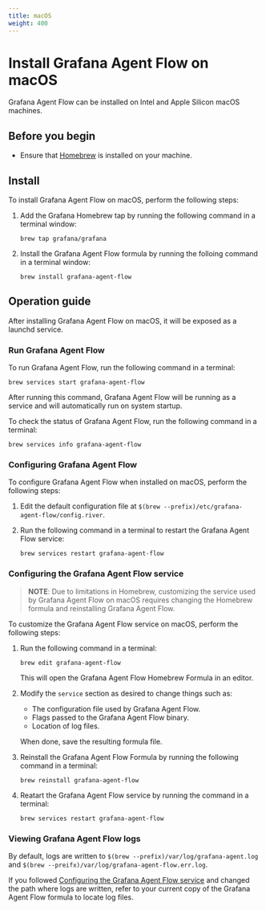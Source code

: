 ```yaml
---
title: macOS
weight: 400
---
```


# Install Grafana Agent Flow on macOS

Grafana Agent Flow can be installed on Intel and Apple Silicon macOS machines.

## Before you begin

* Ensure that [Homebrew][] is installed on your machine.

[Homebrew]: https://brew.sh

## Install

To install Grafana Agent Flow on macOS, perform the following steps:

1. Add the Grafana Homebrew tap by running the following command in a terminal
   window:

   ```shell
   brew tap grafana/grafana
   ```

2. Install the Grafana Agent Flow formula by running the folloing command in a
   terminal window:

   ```shell
   brew install grafana-agent-flow
   ```

## Operation guide

After installing Grafana Agent Flow on macOS, it will be exposed as a
launchd service.

### Run Grafana Agent Flow

To run Grafana Agent Flow, run the following command in a terminal:

```shell
brew services start grafana-agent-flow
```

After running this command, Grafana Agent Flow will be running as a service and
will automatically run on system startup.

To check the status of Grafana Agent Flow, run the following command in a
terminal:

```shell
brew services info grafana-agent-flow
```

### Configuring Grafana Agent Flow

To configure Grafana Agent Flow when installed on macOS, perform the following
steps:

1. Edit the default configuration file at
   `$(brew --prefix)/etc/grafana-agent-flow/config.river`.

2. Run the following command in a terminal to restart the Grafana Agent Flow
   service:

   ```shell
   brew services restart grafana-agent-flow
   ```

### Configuring the Grafana Agent Flow service

> **NOTE**: Due to limitations in Homebrew, customizing the service used by
> Grafana Agent Flow on macOS requires changing the Homebrew formula and
> reinstalling Grafana Agent Flow.

To customize the Grafana Agent Flow service on macOS, perform the following
steps:

1. Run the following command in a terminal:

   ```shell
   brew edit grafana-agent-flow
   ```

   This will open the Grafana Agent Flow Homebrew Formula in an editor.

2. Modify the `service` section as desired to change things such as:

   * The configuration file used by Grafana Agent Flow.
   * Flags passed to the Grafana Agent Flow binary.
   * Location of log files.

   When done, save the resulting formula file.

3. Reinstall the Grafana Agent Flow Formula by running the following command in
   a terminal:

   ```shell
   brew reinstall grafana-agent-flow
   ```

4. Reatart the Grafana Agent Flow service by running the command in a terminal:

   ```shell
   brew services restart grafana-agent-flow
   ```

### Viewing Grafana Agent Flow logs

By default, logs are written to `$(brew --prefix)/var/log/grafana-agent.log` and
`$(brew --preifx)/var/log/grafana-agent-flow.err.log`.

If you followed [Configuring the Grafana Agent Flow service](#configuring-the-grafana-agent-flow-service)
and changed the path where logs are written, refer to your current copy of the
Grafana Agent Flow formula to locate log files.
